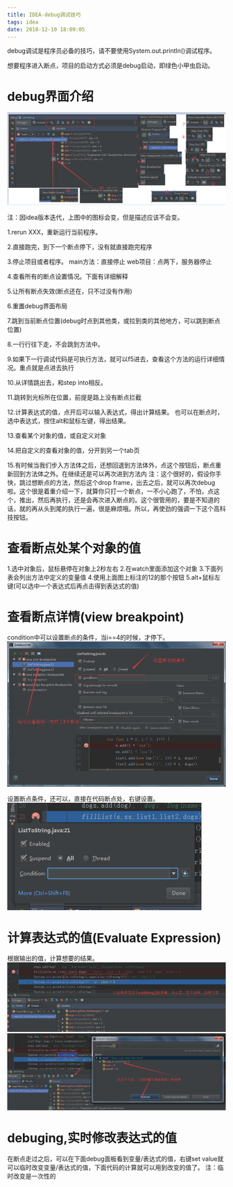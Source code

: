 ```yaml
---
title: IDEA-debug调试技巧
tags: idea
date: 2018-12-10 18:09:05
---
```


debug调试是程序员必备的技巧，请不要使用System.out.println()调试程序。

想要程序进入断点，项目的启动方式必须是debug启动，即绿色小甲虫启动。

# debug界面介绍
![](IDEA-debug调试技巧/1.jpg)

注：因idea版本迭代，上图中的图标会变，但是描述应该不会变。

1.rerun XXX，重新运行当前程序。

2.直接跑完，到下一个断点停下，没有就直接跑完程序

3.停止项目或者程序。
main方法：直接停止
web项目：点两下，服务器停止

4.查看所有的断点设置情况。下面有详细解释

5.让所有断点失效(断点还在，只不过没有作用)

6.重置debug界面布局

7.跳到当前断点位置(debug时点到其他类，或拉到类的其他地方，可以跳到断点位置)

8.一行行往下走，不会跳到方法中。

9.如果下一行调试代码是可执行方法，就可以f5进去，查看这个方法的运行详细情况。重点就是点进去执行

10.从详情跳出去，和step into相反。

11.跳转到光标所在位置，前提是路上没有断点拦截

12.计算表达式的值，点开后可以输入表达式，得出计算结果。
也可以在断点时，选中表达式，按住alt和鼠标左键，得出结果。

13.查看某个对象的值，或自定义对象

14.把自定义的查看对象的值，分开到另一个tab页

15.有时候当我们步入方法体之后，还想回退到方法体外，点这个按钮后，断点重新回到方法体之外。在继续还是可以再次进到方法内
注：这个很好的，假设你手快，跳过想断点的方法，然后这个drop frame，出去之后，就可以再次debug啦。这个很是着重介绍一下，就算你只打一个断点，一不小心跑了，不怕，点这个，推出，然后再执行，还是会再次进入断点的。这个很管用的，要是不知道的话，就的再从头到尾的执行一遍，很是麻烦哦。所以，再使劲的强调一下这个高科技按钮。


# 查看断点处某个对象的值
1.选中对象后，鼠标悬停在对象上2秒左右
2.在watch里面添加这个对象
3.下面列表会列出方法中定义的变量值
4.使用上面图上标注的12的那个按钮
5.alt+鼠标左键(可以选中一个表达式后再点击得到表达式的值)

# 查看断点详情(view breakpoint)
condition中可以设置断点的条件，当i==4的时候，才停下。
![](IDEA-debug调试技巧/2.png)

设置断点条件，还可以，直接在代码断点处，右键设置。
![](IDEA-debug调试技巧/3.png)

# 计算表达式的值(Evaluate Expression)
根据输出的值，计算想要的结果。
![](IDEA-debug调试技巧/4.png)
![](IDEA-debug调试技巧/5.png)

# debuging,实时修改表达式的值
在断点走过之后，可以在下面debug面板看到变量/表达式的值，右键set value就可以临时改变变量/表达式的值，下面代码的计算就可以用到改变的值了。
注：临时改变是一次性的
